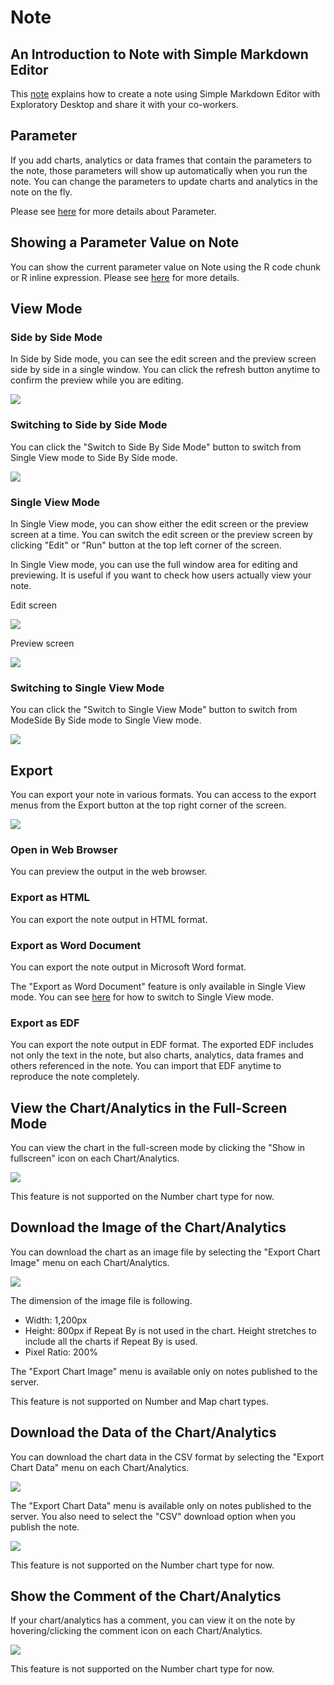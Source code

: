 # Note

## An Introduction to Note with Simple Markdown Editor

This [note](https://exploratory.io/note/kanaugust/An-Introduction-to-Note-with-Simple-Markdown-Editor-5790975430740516) explains how to create a note using Simple Markdown Editor with Exploratory Desktop and share it with your co-workers.



## Parameter

If you add charts, analytics or data frames that contain the parameters to the note, those parameters will show up automatically when you run the note. You can change the parameters to update charts and analytics in the note on the fly. 

Please see [here](../parameter/parameter.md) for more details about Parameter.


## Showing a Parameter Value on Note

You can show the current parameter value on Note using the R code chunk or R inline expression. Please see [here](../parameter/parameter.md#showing-the-parameter-value-on-note-dashboard) for more details.


## View Mode

### Side by Side Mode


In Side by Side mode, you can see the edit screen and the preview screen side by side in a single window. You can click the refresh button anytime to confirm the preview while you are editing. 

![](images/note3en.png)


### Switching to Side by Side Mode

You can click the "Switch to Side By Side Mode" button to switch from Single View mode to Side By Side mode. 

![](images/note6en.png)






### Single View Mode

In Single View mode, you can show either the edit screen or the preview screen at a time. You can switch the edit screen or the preview screen by clicking "Edit" or "Run" button at the top left corner of the screen. 

In Single View mode, you can use the full window area for editing and previewing. It is useful if you want to check how users actually view your note. 

Edit screen

![](images/note2en.png)

Preview screen

![](images/note1en.png)



### Switching to Single View Mode


You can click the "Switch to Single View Mode" button to switch from ModeSide By Side mode to Single View mode. 


![](images/note5en.png)



## Export

You can export your note in various formats. You can access to the export menus from the Export button at the top right corner of the screen. 

![](images/note4en.png)


### Open in Web Browser

You can preview the output in the web browser. 


### Export as HTML

You can export the note output in HTML format. 

### Export as Word Document 


You can export the note output in Microsoft Word format. 

The "Export as Word Document" feature is only available in Single View mode. You can see [here](#switching-to-single-view-mode) for how to switch to Single View mode.


### Export as EDF


You can export the note output in EDF format. The exported EDF includes not only the text in the note, but also charts, analytics, data frames and others referenced in the note. You can import that EDF anytime to reproduce the note completely. 





## View the Chart/Analytics in the Full-Screen Mode

You can view the chart in the full-screen mode by clicking the "Show in fullscreen" icon on each Chart/Analytics. 

![](images/note-view-fullscreen.png)

This feature is not supported on the Number chart type for now.

## Download the Image of the Chart/Analytics

You can download the chart as an image file by selecting the "Export Chart Image" menu on each Chart/Analytics. 

![](images/note-download-image.png)

The dimension of the image file is following. 

* Width: 1,200px
* Height: 800px if Repeat By is not used in the chart. Height stretches to include all the charts if Repeat By is used.
* Pixel Ratio: 200%


The "Export Chart Image" menu is available only on notes published to the server. 

This feature is not supported on Number and Map chart types. 


## Download the Data of the Chart/Analytics

You can download the chart data in the CSV format by selecting the "Export Chart Data" menu on each Chart/Analytics. 

![](images/note-download-data2.png)

The "Export Chart Data" menu is available only on notes published to the server. You also need to select the "CSV" download option when you publish the note. 

![](images/dashboard-download-data1.png)


This feature is not supported on the Number chart type for now.


## Show the Comment of the Chart/Analytics

If your chart/analytics has a comment, you can view it on the note by hovering/clicking the comment icon on each Chart/Analytics. 

![](images/note-chart-comment.png)

This feature is not supported on the Number chart type for now.